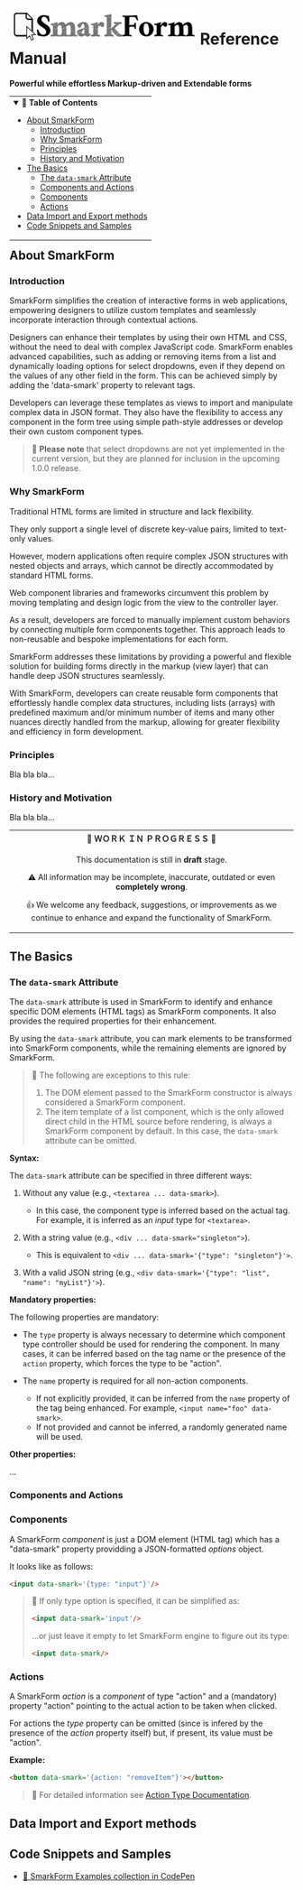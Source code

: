 <a href="https://www.npmjs.com/package/smarkform">
<img alt="SmarkForm Logo" align="left" src="SmarkForm_logo.jpg">
</a>
<h1>Reference Manual</h1>
<strong>
Powerful while effortless Markup-driven and Extendable forms
</strong>


<!-- Table of Contents {{{ -->

<table align="right"><tr><td>
<details open>
<summary>
<strong>📖 Table of Contents</strong>
</summary>

<!-- vim-markdown-toc GitLab -->

* [About SmarkForm](#about-smarkform)
    * [Introduction](#introduction)
    * [Why SmarkForm](#why-smarkform)
    * [Principles](#principles)
    * [History and Motivation](#history-and-motivation)
* [The Basics](#the-basics)
    * [The `data-smark` Attribute](#the-data-smark-attribute)
    * [Components and Actions](#components-and-actions)
    * [Components](#components)
    * [Actions](#actions)
* [Data Import and Export methods](#data-import-and-export-methods)
* [Code Snippets and Samples](#code-snippets-and-samples)

<!-- vim-markdown-toc -->

</details>
</td></tr></table>

<!-- }}} -->


## About SmarkForm

### Introduction

SmarkForm simplifies the creation of interactive forms in web applications,
empowering designers to utilize custom templates and seamlessly incorporate
interaction through contextual actions.

Designers can enhance their templates by using their own HTML and CSS, without
the need to deal with complex JavaScript code. SmarkForm enables advanced
capabilities, such as adding or removing items from a list and dynamically
loading options for select dropdowns, even if they depend on the values of any
other field in the form. This can be achieved simply by adding the 'data-smark'
property to relevant tags.

Developers can leverage these templates as views to import and manipulate
complex data in JSON format. They also have the flexibility to access any
component in the form tree using simple path-style addresses or develop their
own custom component types.

> 🚧 **Please note** that select dropdowns are not yet implemented in the
> current version, but they are planned for inclusion in the upcoming 1.0.0
> release.


### Why SmarkForm

Traditional HTML forms are limited in structure and lack flexibility.

They only support a single level of discrete key-value pairs, limited to
text-only values.

However, modern applications often require complex JSON structures with nested
objects and arrays, which cannot be directly accommodated by standard HTML
forms.

Web component libraries and frameworks circumvent this problem by moving
templating and design logic from the view to the controller layer.

As a result, developers are forced to manually implement custom behaviors by
connecting multiple form components together. This approach leads to
non-reusable and bespoke implementations for each form.

SmarkForm addresses these limitations by providing a powerful and flexible
solution for building forms directly in the markup (view layer) that can handle
deep JSON structures seamlessly.

With SmarkForm, developers can create reusable form components that
effortlessly handle complex data structures, including lists (arrays) with
predefined maximum and/or minimum number of items and many other nuances
directly handled from the markup, allowing for greater flexibility and
efficiency in form development.


### Principles

Bla bla bla...


### History and Motivation

Bla bla bla...


<table>
<tr><th>
🚧  ＷＯＲＫ  ＩＮ  ＰＲＯＧＲＥＳＳ  🚧
</th></tr>
<tr><td align="center">

This documentation is still in **draft** stage.

⚠️  All information may be incomplete, inaccurate, outdated or even **completely
wrong**.

👍 We welcome any feedback, suggestions, or improvements as we continue to
enhance and expand the functionality of SmarkForm.

</td></tr>
</table>

## The Basics

### The `data-smark` Attribute

The `data-smark` attribute is used in SmarkForm to identify and enhance
specific DOM elements (HTML tags) as SmarkForm components. It also provides the
required properties for their enhancement.

By using the `data-smark` attribute, you can mark elements to be transformed
into SmarkForm components, while the remaining elements are ignored by
SmarkForm.

> 📌 The following are exceptions to this rule:
>
> 1. The DOM element passed to the SmarkForm constructor is always considered a
>    SmarkForm component.
> 2. The item template of a list component, which is the only allowed direct
>    child in the HTML source before rendering, is always a SmarkForm component
>    by default. In this case, the `data-smark` attribute can be omitted.

**Syntax:**

The `data-smark` attribute can be specified in three different ways:

1. Without any value (e.g., `<textarea ... data-smark>`).
   - In this case, the component type is inferred based on the actual tag. For
   example, it is inferred as an *input* type for `<textarea>`.

2. With a string value (e.g., `<div ... data-smark="singleton">`).
   - This is equivalent to `<div ... data-smark='{"type": "singleton"}'>`.

3. With a valid JSON string (e.g., `<div data-smark='{"type": "list", "name":
   "myList"}'>`).

**Mandatory properties:**

The following properties are mandatory:

- The `type` property is always necessary to determine which component type
  controller should be used for rendering the component. In many cases, it can be
  inferred based on the tag name or the presence of the `action` property, which
  forces the type to be "action".

- The `name` property is required for all non-action components.
   - If not explicitly provided, it can be inferred from the `name` property of
     the tag being enhanced. For example, `<input name="foo" data-smark>`.
   - If not provided and cannot be inferred, a randomly generated name will be
     used.


**Other properties:**

...


### Components and Actions

### Components

A SmarkForm *component* is just a DOM element (HTML tag) which has a
"data-smark" property providding a JSON-formatted *options* object.

It looks like as follows:

```html
<input data-smark='{type: "input"}'/>
```

> 📌 If only type option is specified, it can be simplified as:
> ```html
> <input data-smark='input'/>
> ```
> ...or just leave it empty to let SmarkForm engine to figure out its type:
> ```html
> <input data-smark/>
> ```


### Actions

A SmarkForm *action* is a *component* of type "action" and a (mandatory)
property "action" pointing to the actual action to be taken when clicked.

For actions the *type* property can be omitted (since is infered by the
presence of the *action* property itself) but, if present, its value must be
"action".

**Example:**

```html
<button data-smark='{action: "removeItem"}'></button>
```

> 📖 For detailed information see [Action Type Documentation](type_action.md).






## Data Import and Export methods



## Code Snippets and Samples

  * [💾 SmarkForm Examples collection in CodePen](https://codepen.io/collection/YyvbPz)


